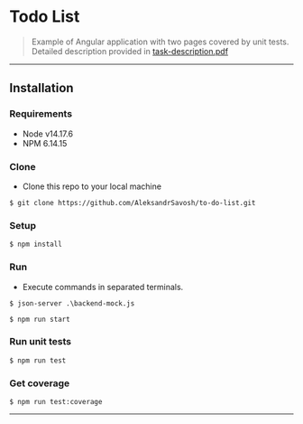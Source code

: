 # Todo List
> Example of Angular application with two pages covered by unit tests. 
> Detailed description provided in [task-description.pdf](https://github.com/AleksandrSavosh/to-do-list/blob/main/task-description.pdf)
---
## Installation

### Requirements
- Node v14.17.6
- NPM 6.14.15

### Clone

- Clone this repo to your local machine 
```shell
$ git clone https://github.com/AleksandrSavosh/to-do-list.git
```

### Setup

```shell
$ npm install
```

### Run 

- Execute commands in separated terminals. 
```shell 
$ json-server .\backend-mock.js
```
```shell
$ npm run start
```

### Run unit tests
```shell
$ npm run test
```

### Get coverage 
```shell
$ npm run test:coverage
```
---
